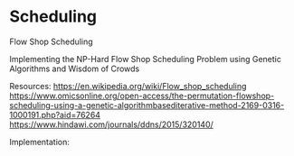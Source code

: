 # Scheduling
Flow Shop Scheduling

Implementing the NP-Hard Flow Shop Scheduling Problem using Genetic Algorithms and Wisdom of Crowds

Resources:
https://en.wikipedia.org/wiki/Flow_shop_scheduling
https://www.omicsonline.org/open-access/the-permutation-flowshop-scheduling-using-a-genetic-algorithmbasediterative-method-2169-0316-1000191.php?aid=76264
https://www.hindawi.com/journals/ddns/2015/320140/

Implementation:
